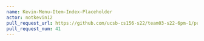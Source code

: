 ```yaml
---
name: Kevin-Menu-Item-Index-Placeholder
actor: notkevin12
pull_request_url: https://github.com/ucsb-cs156-s22/team03-s22-6pm-1/pull/41
pull_request_num: 41
---
```

